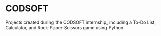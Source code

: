 # CODSOFT
Projects created during the CODSOFT internship, including a To-Do List, Calculator, and Rock-Paper-Scissors game using Python. 
